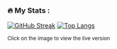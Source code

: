 ### :fire: My Stats :
[![GitHub Streak](http://github-readme-streak-stats.herokuapp.com?user=muratozkol&theme=highcontrast&background=000000&ring=FFA500&fire=DD2727&currStreakLabel=DD2727)](https://git.io/streak-stats)
[![Top Langs](https://github-readme-stats.vercel.app/api/top-langs/?username=muratozkol)](https://github.com/muratozkol/github-readme-stats)

<sup>Click on the image to view the live version</sup>
